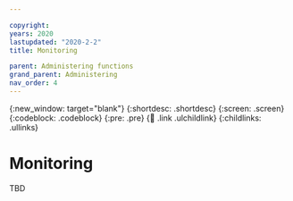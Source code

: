 ```yaml
---

copyright:
years: 2020
lastupdated: "2020-2-2"
title: Monitoring

parent: Administering functions
grand_parent: Administering
nav_order: 4
---
```


{:new_window: target="blank"}
{:shortdesc: .shortdesc}
{:screen: .screen}
{:codeblock: .codeblock}
{:pre: .pre}
{:child: .link .ulchildlink}
{:childlinks: .ullinks}


# Monitoring

TBD